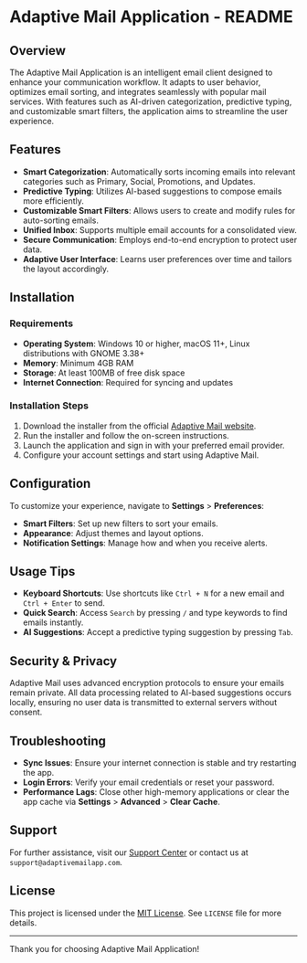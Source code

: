# Adaptive Mail Application - README

## Overview
The Adaptive Mail Application is an intelligent email client designed to enhance your communication workflow. It adapts to user behavior, optimizes email sorting, and integrates seamlessly with popular mail services. With features such as AI-driven categorization, predictive typing, and customizable smart filters, the application aims to streamline the user experience.

## Features
- **Smart Categorization**: Automatically sorts incoming emails into relevant categories such as Primary, Social, Promotions, and Updates.
- **Predictive Typing**: Utilizes AI-based suggestions to compose emails more efficiently.
- **Customizable Smart Filters**: Allows users to create and modify rules for auto-sorting emails.
- **Unified Inbox**: Supports multiple email accounts for a consolidated view.
- **Secure Communication**: Employs end-to-end encryption to protect user data.
- **Adaptive User Interface**: Learns user preferences over time and tailors the layout accordingly.

## Installation
### Requirements
- **Operating System**: Windows 10 or higher, macOS 11+, Linux distributions with GNOME 3.38+
- **Memory**: Minimum 4GB RAM
- **Storage**: At least 100MB of free disk space
- **Internet Connection**: Required for syncing and updates

### Installation Steps
1. Download the installer from the official [Adaptive Mail website](https://www.adaptivemailapp.com/download).
2. Run the installer and follow the on-screen instructions.
3. Launch the application and sign in with your preferred email provider.
4. Configure your account settings and start using Adaptive Mail.

## Configuration
To customize your experience, navigate to **Settings** > **Preferences**:
- **Smart Filters**: Set up new filters to sort your emails.
- **Appearance**: Adjust themes and layout options.
- **Notification Settings**: Manage how and when you receive alerts.

## Usage Tips
- **Keyboard Shortcuts**: Use shortcuts like `Ctrl + N` for a new email and `Ctrl + Enter` to send.
- **Quick Search**: Access `Search` by pressing `/` and type keywords to find emails instantly.
- **AI Suggestions**: Accept a predictive typing suggestion by pressing `Tab`.

## Security & Privacy
Adaptive Mail uses advanced encryption protocols to ensure your emails remain private. All data processing related to AI-based suggestions occurs locally, ensuring no user data is transmitted to external servers without consent.

## Troubleshooting
- **Sync Issues**: Ensure your internet connection is stable and try restarting the app.
- **Login Errors**: Verify your email credentials or reset your password.
- **Performance Lags**: Close other high-memory applications or clear the app cache via **Settings** > **Advanced** > **Clear Cache**.

## Support
For further assistance, visit our [Support Center](https://www.adaptivemailapp.com/support) or contact us at `support@adaptivemailapp.com`.

## License
This project is licensed under the [MIT License](https://opensource.org/licenses/MIT). See `LICENSE` file for more details.

---
Thank you for choosing Adaptive Mail Application!

